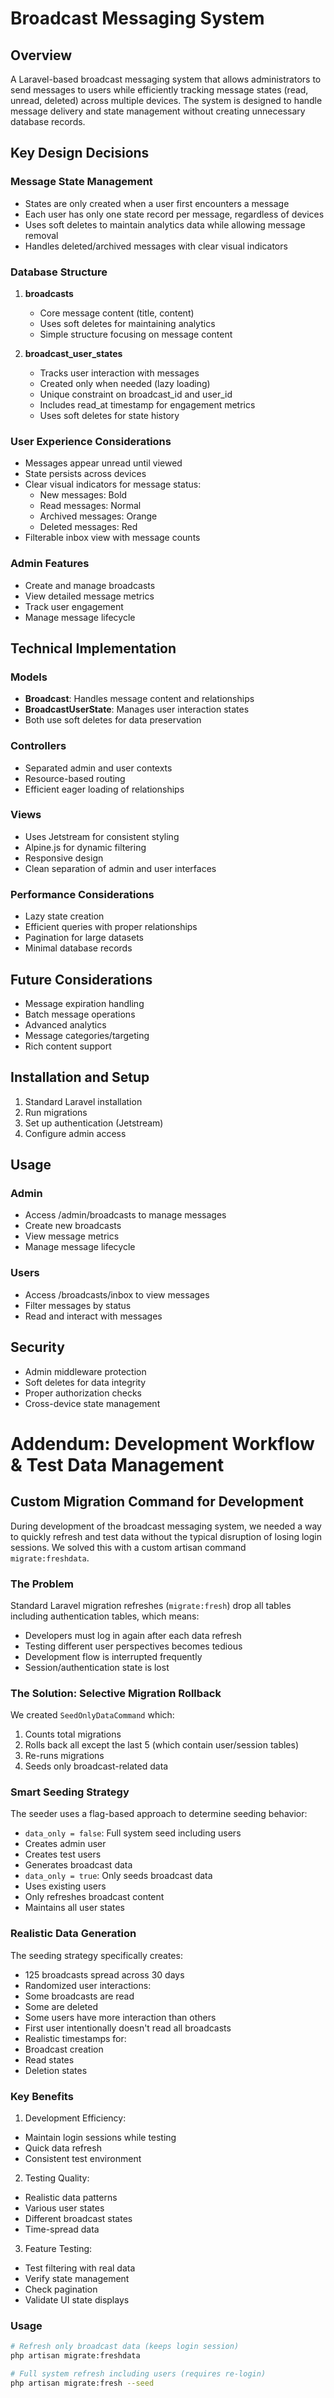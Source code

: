 # Broadcast Messaging System

## Overview
A Laravel-based broadcast messaging system that allows administrators to send messages to users while efficiently tracking message states (read, unread, deleted) across multiple devices. The system is designed to handle message delivery and state management without creating unnecessary database records.

## Key Design Decisions

### Message State Management
- States are only created when a user first encounters a message
- Each user has only one state record per message, regardless of devices
- Uses soft deletes to maintain analytics data while allowing message removal
- Handles deleted/archived messages with clear visual indicators

### Database Structure
1. **broadcasts**
   - Core message content (title, content)
   - Uses soft deletes for maintaining analytics
   - Simple structure focusing on message content

2. **broadcast_user_states**
   - Tracks user interaction with messages
   - Created only when needed (lazy loading)
   - Unique constraint on broadcast_id and user_id
   - Includes read_at timestamp for engagement metrics
   - Uses soft deletes for state history

### User Experience Considerations
- Messages appear unread until viewed
- State persists across devices
- Clear visual indicators for message status:
  - New messages: Bold
  - Read messages: Normal
  - Archived messages: Orange
  - Deleted messages: Red
- Filterable inbox view with message counts

### Admin Features
- Create and manage broadcasts
- View detailed message metrics
- Track user engagement
- Manage message lifecycle

## Technical Implementation

### Models
- **Broadcast**: Handles message content and relationships
- **BroadcastUserState**: Manages user interaction states
- Both use soft deletes for data preservation

### Controllers
- Separated admin and user contexts
- Resource-based routing
- Efficient eager loading of relationships

### Views
- Uses Jetstream for consistent styling
- Alpine.js for dynamic filtering
- Responsive design
- Clean separation of admin and user interfaces

### Performance Considerations
- Lazy state creation
- Efficient queries with proper relationships
- Pagination for large datasets
- Minimal database records

## Future Considerations
- Message expiration handling
- Batch message operations
- Advanced analytics
- Message categories/targeting
- Rich content support

## Installation and Setup
1. Standard Laravel installation
2. Run migrations
3. Set up authentication (Jetstream)
4. Configure admin access

## Usage
### Admin
- Access /admin/broadcasts to manage messages
- Create new broadcasts
- View message metrics
- Manage message lifecycle

### Users
- Access /broadcasts/inbox to view messages
- Filter messages by status
- Read and interact with messages

## Security
- Admin middleware protection
- Soft deletes for data integrity
- Proper authorization checks
- Cross-device state management

# Addendum: Development Workflow & Test Data Management

## Custom Migration Command for Development

During development of the broadcast messaging system, we needed a way to quickly refresh and test data without the typical disruption of losing login sessions. We solved this with a custom artisan command `migrate:freshdata`.

### The Problem
Standard Laravel migration refreshes (`migrate:fresh`) drop all tables including authentication tables, which means:
- Developers must log in again after each data refresh
- Testing different user perspectives becomes tedious
- Development flow is interrupted frequently
- Session/authentication state is lost

### The Solution: Selective Migration Rollback
We created `SeedOnlyDataCommand` which:
1. Counts total migrations
2. Rolls back all except the last 5 (which contain user/session tables)
3. Re-runs migrations
4. Seeds only broadcast-related data

### Smart Seeding Strategy
The seeder uses a flag-based approach to determine seeding behavior:
- `data_only = false`: Full system seed including users
 - Creates admin user
 - Creates test users
 - Generates broadcast data
- `data_only = true`: Only seeds broadcast data
 - Uses existing users
 - Only refreshes broadcast content
 - Maintains all user states

### Realistic Data Generation
The seeding strategy specifically creates:
- 125 broadcasts spread across 30 days
- Randomized user interactions:
 - Some broadcasts are read
 - Some are deleted
 - Some users have more interaction than others
 - First user intentionally doesn't read all broadcasts
- Realistic timestamps for:
 - Broadcast creation
 - Read states
 - Deletion states

### Key Benefits
1. Development Efficiency:
  - Maintain login sessions while testing
  - Quick data refresh
  - Consistent test environment

2. Testing Quality:
  - Realistic data patterns
  - Various user states
  - Different broadcast states
  - Time-spread data

3. Feature Testing:
  - Test filtering with real data
  - Verify state management
  - Check pagination
  - Validate UI state displays

### Usage
```bash
# Refresh only broadcast data (keeps login session)
php artisan migrate:freshdata

# Full system refresh including users (requires re-login)
php artisan migrate:fresh --seed